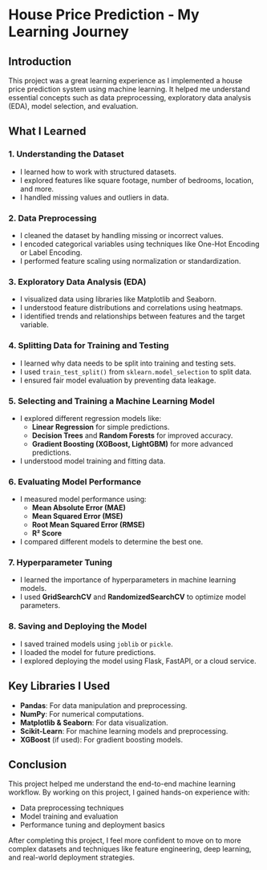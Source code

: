 # House Price Prediction - My Learning Journey

## Introduction
This project was a great learning experience as I implemented a house price prediction system using machine learning. It helped me understand essential concepts such as data preprocessing, exploratory data analysis (EDA), model selection, and evaluation.

## What I Learned

### 1. Understanding the Dataset
- I learned how to work with structured datasets.
- I explored features like square footage, number of bedrooms, location, and more.
- I handled missing values and outliers in data.

### 2. Data Preprocessing
- I cleaned the dataset by handling missing or incorrect values.
- I encoded categorical variables using techniques like One-Hot Encoding or Label Encoding.
- I performed feature scaling using normalization or standardization.

### 3. Exploratory Data Analysis (EDA)
- I visualized data using libraries like Matplotlib and Seaborn.
- I understood feature distributions and correlations using heatmaps.
- I identified trends and relationships between features and the target variable.

### 4. Splitting Data for Training and Testing
- I learned why data needs to be split into training and testing sets.
- I used `train_test_split()` from `sklearn.model_selection` to split data.
- I ensured fair model evaluation by preventing data leakage.

### 5. Selecting and Training a Machine Learning Model
- I explored different regression models like:
  - **Linear Regression** for simple predictions.
  - **Decision Trees** and **Random Forests** for improved accuracy.
  - **Gradient Boosting (XGBoost, LightGBM)** for more advanced predictions.
- I understood model training and fitting data.

### 6. Evaluating Model Performance
- I measured model performance using:
  - **Mean Absolute Error (MAE)**
  - **Mean Squared Error (MSE)**
  - **Root Mean Squared Error (RMSE)**
  - **R² Score**
- I compared different models to determine the best one.

### 7. Hyperparameter Tuning
- I learned the importance of hyperparameters in machine learning models.
- I used **GridSearchCV** and **RandomizedSearchCV** to optimize model parameters.

### 8. Saving and Deploying the Model
- I saved trained models using `joblib` or `pickle`.
- I loaded the model for future predictions.
- I explored deploying the model using Flask, FastAPI, or a cloud service.

## Key Libraries I Used
- **Pandas**: For data manipulation and preprocessing.
- **NumPy**: For numerical computations.
- **Matplotlib & Seaborn**: For data visualization.
- **Scikit-Learn**: For machine learning models and preprocessing.
- **XGBoost** (if used): For gradient boosting models.

## Conclusion
This project helped me understand the end-to-end machine learning workflow. By working on this project, I gained hands-on experience with:
- Data preprocessing techniques
- Model training and evaluation
- Performance tuning and deployment basics

After completing this project, I feel more confident to move on to more complex datasets and techniques like feature engineering, deep learning, and real-world deployment strategies.

